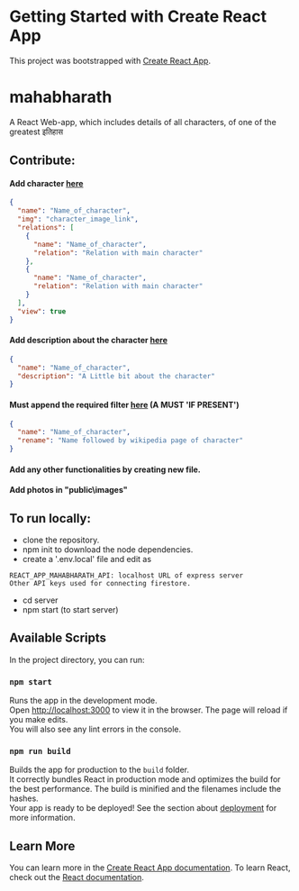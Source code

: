 # Getting Started with Create React App
This project was bootstrapped with [Create React App](https://github.com/facebook/create-react-app).

# mahabharath
A React Web-app, which includes details of all characters, of one of the greatest इतिहास

## Contribute:
#### Add character [here](public/characters.json)
```json
{
  "name": "Name_of_character",
  "img": "character_image_link",
  "relations": [
    {
      "name": "Name_of_character",
      "relation": "Relation with main character"
    },
    {
      "name": "Name_of_character",
      "relation": "Relation with main character"
    }
  ],
  "view": true
}
```
#### Add description about the character [here](public/character_details.json)
```json
{
  "name": "Name_of_character",
  "description": "A Little bit about the character"
}
```
#### Must append the required filter [here](public/filter.json) (A MUST 'IF PRESENT')
```json
{
  "name": "Name_of_character",
  "rename": "Name followed by wikipedia page of character"
}
```
#### Add any other functionalities by creating new file.
#### Add photos in "public\images"

## To run locally:
* clone the repository.
* npm init to download the node dependencies.
* create a '.env.local' file and edit as
```
REACT_APP_MAHABHARATH_API: localhost URL of express server
Other API keys used for connecting firestore.
```
* cd server
* npm start (to start server)


## Available Scripts

In the project directory, you can run:
### `npm start`
Runs the app in the development mode.\
Open [http://localhost:3000](http://localhost:3000) to view it in the browser.
The page will reload if you make edits.\
You will also see any lint errors in the console.
### `npm run build`
Builds the app for production to the `build` folder.\
It correctly bundles React in production mode and optimizes the build for the best performance.
The build is minified and the filenames include the hashes.\
Your app is ready to be deployed!
See the section about [deployment](https://facebook.github.io/create-react-app/docs/deployment) for more information.

## Learn More
You can learn more in the [Create React App documentation](https://facebook.github.io/create-react-app/docs/getting-started).
To learn React, check out the [React documentation](https://reactjs.org/).
